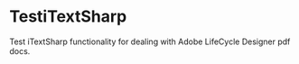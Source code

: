 TestiTextSharp
==============

Test iTextSharp functionality for dealing with Adobe LifeCycle Designer pdf docs.
